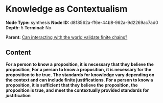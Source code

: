 # Knowledge as Contextualism

**Node Type:** synthesis
**Node ID:** d818562a-ff6e-44b8-962a-9d2269ac7ad0
**Depth:** 5
**Terminal:** No

**Parent:** [Can interacting with the world validate finite chains?](can-interacting-with-the-world-validate-finite-chains-antithesis-c5904552-e79b-4797-8f42-1cfa8189ce63.md)

## Content

**For a person to know a proposition, it is necessary that they believe the proposition**, **For a person to know a proposition, it is necessary for the proposition to be true**, **The standards for knowledge vary depending on the context and can include finite justifications**, **For a person to know a proposition, it is sufficient that they believe the proposition, the proposition is true, and meet the contextually provided standards for justification**
